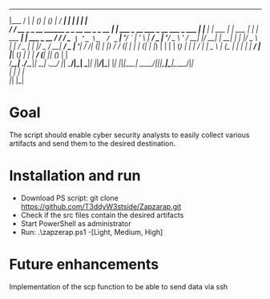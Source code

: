   ______                                     ______                       _        ______ _ _         _____      _ _           _             
 |___  /                                    |  ____|                     (_)      |  ____(_) |       / ____|    | | |         | |            
    / / __ _ _ __ ______ _ _ __ __ _ _ __   | |__ ___  _ __ ___ _ __  ___ _  ___  | |__   _| | ___  | |     ___ | | | ___  ___| |_ ___  _ __ 
   / / / _` | '_ \_  / _` | '__/ _` | '_ \  |  __/ _ \| '__/ _ \ '_ \/ __| |/ __| |  __| | | |/ _ \ | |    / _ \| | |/ _ \/ __| __/ _ \| '__|
  / /_| (_| | |_) / / (_| | | | (_| | |_) | | | | (_) | | |  __/ | | \__ \ | (__  | |    | | |  __/ | |___| (_) | | |  __/ (__| || (_) | |   
 /_____\__,_| .__/___\__,_|_|  \__,_| .__/  |_|  \___/|_|  \___|_| |_|___/_|\___| |_|    |_|_|\___|  \_____\___/|_|_|\___|\___|\__\___/|_|   
            | |                     | |                                                                                                      
            |_|                     |_|                                                                                                      

# Goal
The script should enable cyber security analysts to easily collect various artifacts and send them to the desired destination.

# Installation and run
* Download PS script: git clone https://github.com/T3ddyW3stside/Zapzarap.git
* Check if the src files contain the desired artifacts
* Start PowerShell as administrator
* Run: .\zapzerap.ps1 -[Light, Medium, High]

# Future enhancements
Implementation of the scp function to be able to send data via ssh